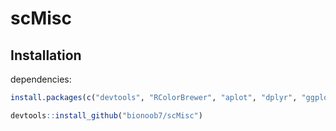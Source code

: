 # scMisc

## Installation

dependencies:
```r
install.packages(c("devtools", "RColorBrewer", "aplot", "dplyr", "ggplot2", "ggrepel", "magrittr", "paletteer", "patchwork", "reshape2", "stringr", "tibble", "tidydr", "ggpubr"))
```

```r
devtools::install_github("bionoob7/scMisc")
```
